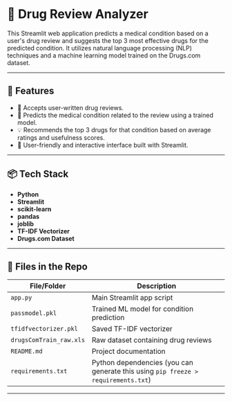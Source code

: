 # 💊 Drug Review Analyzer

This Streamlit web application predicts a medical condition based on a user's drug review and suggests the top 3 most effective drugs for the predicted condition. It utilizes natural language processing (NLP) techniques and a machine learning model trained on the Drugs.com dataset.

---

## 🚀 Features

- 📝 Accepts user-written drug reviews.
- 🧠 Predicts the medical condition related to the review using a trained model.
- 💡 Recommends the top 3 drugs for that condition based on average ratings and usefulness scores.
- 🎯 User-friendly and interactive interface built with Streamlit.

---

## 📦 Tech Stack

- **Python**
- **Streamlit**
- **scikit-learn**
- **pandas**
- **joblib**
- **TF-IDF Vectorizer**
- **Drugs.com Dataset**

---

## 📁 Files in the Repo

| File/Folder             | Description |
|------------------------|-------------|
| `app.py`               | Main Streamlit app script |
| `passmodel.pkl`        | Trained ML model for condition prediction |
| `tfidfvectorizer.pkl`  | Saved TF-IDF vectorizer |
| `drugsComTrain_raw.xls`| Raw dataset containing drug reviews |
| `README.md`            | Project documentation |
| `requirements.txt`     | Python dependencies (you can generate this using `pip freeze > requirements.txt`) |

---
